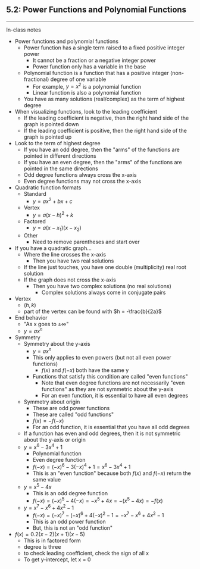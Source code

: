 ## 5.2: Power Functions and Polynomial Functions

---
In-class notes
- Power functions and polynomial functions
  - Power function has a single term raised to a fixed positive integer power
    - It cannot be a fraction or a negative integer power
    - Power function only has a variable in the base
  - Polynomial function is a function that has a positive integer (non-fractional) degree of one variable
    - For example, $y = x^2$ is a polynomial function
    - Linear function is also a polynomial function
  - You have as many solutions (real/complex) as the term of highest degree
- When visualizing functions, look to the leading coefficient
  - If the leading coefficient is negative, then the right hand side of the graph is pointed down
  - If the leading coefficient is positive, then the right hand side of the graph is pointed up
- Look to the term of highest degree
  - If you have an odd degree, then the "arms" of the functions are pointed in different directions
  - If you have an even degree, then the "arms" of the functions are pointed in the same directions
  - Odd degree functions always cross the x-axis
  - Even degree functions may not cross the x-axis
- Quadratic function formats
  - Standard
    - $y = ax^2 + bx + c$
  - Vertex
    - $y = a(x - h)^2 + k$
  - Factored
    - $y = a(x - x_1)(x - x_2)$
  - Other
    - Need to remove parentheses and start over
- If you have a quadratic graph...
  - Where the line crosses the x-axis
    - Then you have two real solutions
  - If the line just touches, you have one double (multiplicity) real root solution
  - If the graph does not cross the x-axis
    - Then you have two complex solutions (no real solutions)
      - Complex solutions always come in conjugate pairs
- Vertex
  - $(h, k)$
  - part of the vertex can be found with $h = -\frac{b}{2a}$
- End behavior
  - "As x goes to $\pm\infty$"
  - $y = ax^n$
- Symmetry
  - Symmetry about the y-axis
    - $y = ax^n$
    - This only applies to even powers (but not all even power functions)
      - $f(x)$ and $f(-x)$ both have the same y
    - Functions that satisfy this condition are called "even functions"
      - Note that even degree functions are not necessarily "even functions" as they are not symmetric about the y-axis
      - For an even function, it is essential to have all even degrees
  - Symmetry about origin
    - These are odd power functions
    - These are called "odd functions"
    - $f(x) = -f(-x)$
    - For an odd function, it is essential that you have all odd degrees
  - If a function has even and odd degrees, then it is not symmetric about the y-axis or origin
  - $y = x^6 - 3x^4 + 1$
    - Polynomial function
    - Even degree function
    - $f(-x) = (-x)^6 - 3(-x)^4 + 1 = x^6 - 3x^4 + 1$
    - This is an "even function" because both $f(x)$ and $f(-x)$ return the same value
  - $y = x^5 - 4x$
    - This is an odd degree function
    - $f(-x) = (-x)^5 - 4(-x) = -x^5 + 4x = -(x^5 - 4x) = -f(x)$
  - $y = x^7 - x^6 + 4x^2 - 1$
    - $f(-x) = (-x)^7 - (-x)^6 + 4(-x)^2 - 1 = -x^7 - x^6 + 4x^2 - 1$
    - This is an odd power function
    - But, this is not an "odd function"
- $f(x) = 0.2(x - 2)(x + 1)(x - 5)$
  - This is in factored form
  - degree is three
  - to check leading coefficient, check the sign of all x
  - To get y-intercept, let x = 0